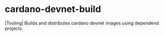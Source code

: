 # cardano-devnet-build
|Tooling| Builds and distributes cardano devnet images using dependend projects
